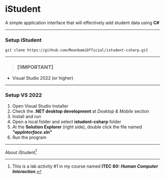 # iStudent
A simple application interface that will effectively add student data using **C#**

---

### Setup iStudent
```
git clone https://github.com/MoonbamiOfficial/istudent-csharp.git
```

---

> ### [!IMPORTANT]
* Visual Studio 2022 (or higher) 

---

### Setup VS 2022
1. Open Visual Studio Installer
2. Check the **.NET desktop development** at _Desktop & Mobile_ section
3. Install and run
4. Open a local folder and select **istudent-csharp** folder
5. At the **Solution Explorer** (right side), double click the file named **_"appInterface.sln_"**
6. Run the program

---

About iStudent[^note]

[^note]: This is a lab activity #1 in my course named **ITEC 80:** **_Human Computer Interaction_**.
